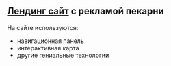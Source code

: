 ## [Лендинг сайт](https://pages.github.com/) с рекламой пекарни
На сайте используются:
- навигационная панель
- интерактивная карта
- другие гениальные технологии
